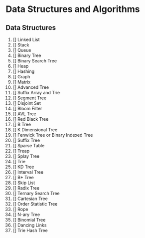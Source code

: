 # Data Structures and Algorithms

## Data Structures
1. [] Linked List
2. [] Stack
3. [] Queue
4. [] Binary Tree
5. [] Binary Search Tree
6. [] Heap
7. [] Hashing
8. [] Graph
9. [] Matrix
10. [] Advanced Tree
11. [] Suffix Array and Trie
12. [] Segment Tree
13. [] Disjoint Set
14. [] Bloom Filter
15. [] AVL Tree
16. [] Red Black Tree
17. [] B Tree
18. [] K Dimensional Tree
19. [] Fenwick Tree or Binary Indexed Tree
20. [] Suffix Tree
21. [] Sparse Table
22. [] Treap
23. [] Splay Tree
24. [] Trie
25. [] KD Tree
26. [] Interval Tree
27. [] B+ Tree
28. [] Skip List
29. [] Radix Tree
30. [] Ternary Search Tree
31. [] Cartesian Tree
32. [] Order Statistic Tree
33. [] Rope
34. [] N-ary Tree
35. [] Binomial Tree
36. [] Dancing Links
37. [] Trie Hash Tree



